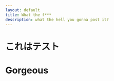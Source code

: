 ```yaml
---
layout: default
title: What the f***
description: what the hell you gonna post it?
---
```


# これはテスト

# Gorgeous


